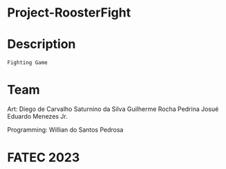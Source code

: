 # Project-RoosterFight

# Description
    
    Fighting Game
    
# Team

  Art:
    Diego de Carvalho Saturnino da Silva
    Guilherme Rocha Pedrina
    Josué Eduardo Menezes Jr.

 
 Programming:
    Willian do Santos Pedrosa


# FATEC 2023

